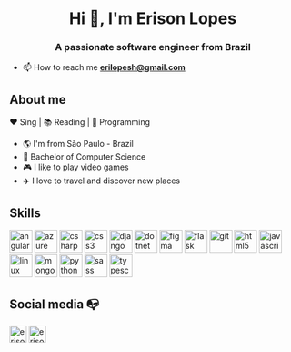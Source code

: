<h1 align="center">Hi 👋, I'm Erison Lopes</h1>
<h3 align="center">A passionate software engineer from Brazil</h3>

- 📫 How to reach me **erilopesh@gmail.com**

## About me 

:heart: Sing | :books: Reading | :blue_heart: Programming

- :earth_americas: I'm from São Paulo - Brazil
- :school: Bachelor of Computer Science
- :video_game: I like to play video games
- :airplane: I love to travel and discover new places

## Skills

<p align="left"><img src="https://devicons.github.io/devicon/devicon.git/icons/angularjs/angularjs-original.svg" alt="angularjs" width="40" height="40"/> <img src="https://www.vectorlogo.zone/logos/microsoft_azure/microsoft_azure-icon.svg" alt="azure" width="40" height="40"/> <img src="https://devicons.github.io/devicon/devicon.git/icons/csharp/csharp-original.svg" alt="csharp" width="40" height="40"/> <img src="https://devicons.github.io/devicon/devicon.git/icons/css3/css3-original-wordmark.svg" alt="css3" width="40" height="40"/> <img src="https://devicons.github.io/devicon/devicon.git/icons/django/django-original.svg" alt="django" width="40" height="40"/> <img src="https://devicons.github.io/devicon/devicon.git/icons/dot-net/dot-net-original-wordmark.svg" alt="dotnet" width="40" height="40"/> <img src="https://www.vectorlogo.zone/logos/figma/figma-icon.svg" alt="figma" width="40" height="40"/> <img src="https://www.vectorlogo.zone/logos/pocoo_flask/pocoo_flask-icon.svg" alt="flask" width="40" height="40"/> <img src="https://www.vectorlogo.zone/logos/git-scm/git-scm-icon.svg" alt="git" width="40" height="40"/> <img src="https://devicons.github.io/devicon/devicon.git/icons/html5/html5-original-wordmark.svg" alt="html5" width="40" height="40"/> <img src="https://devicons.github.io/devicon/devicon.git/icons/javascript/javascript-original.svg" alt="javascript" width="40" height="40"/> <img src="https://devicons.github.io/devicon/devicon.git/icons/linux/linux-original.svg" alt="linux" width="40" height="40"/> <img src="https://devicons.github.io/devicon/devicon.git/icons/mongodb/mongodb-original-wordmark.svg" alt="mongodb" width="40" height="40"/> <img src="https://devicons.github.io/devicon/devicon.git/icons/python/python-original.svg" alt="python" width="40" height="40"/> <img src="https://devicons.github.io/devicon/devicon.git/icons/sass/sass-original.svg" alt="sass" width="40" height="40"/> <img src="https://devicons.github.io/devicon/devicon.git/icons/typescript/typescript-original.svg" alt="typescript" width="40" height="40"/></p>

## Social media :mailbox_with_no_mail:
<p align="left">
<a href="https://linkedin.com/in/erisonlopes" target="blank"><img align="center" src="https://cdn.jsdelivr.net/npm/simple-icons@3.0.1/icons/linkedin.svg" alt="erisonlopes" height="30" width="30" /></a>
<a href="https://instagram.com/erison_loopes" target="blank"><img align="center" src="https://cdn.jsdelivr.net/npm/simple-icons@3.0.1/icons/instagram.svg" alt="erison_loopes" height="30" width="30" /></a>
</p>
